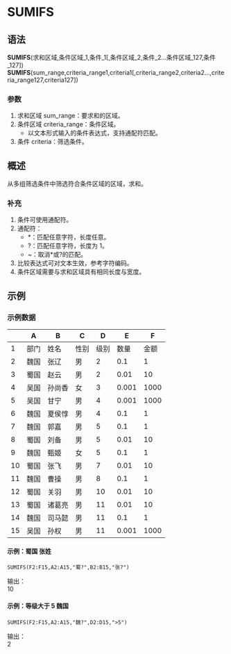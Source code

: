 # SUMIFS

## 语法

**SUMIFS**(求和区域,条件区域\_1,条件\_1[,条件区域_2,条件_2...条件区域_127,条件_127])  
**SUMIFS**(sum_range,criteria_range1,criteria1[,criteria_range2,criteria2...,criteria_range127,criteria127])

### 参数

1. 求和区域 sum_range：要求和的区域。
2. 条件区域 criteria_range：条件区域。
    - 以文本形式输入的条件表达式，支持通配符匹配。
3. 条件 criteria：筛选条件。

## 概述

从多组筛选条件中筛选符合条件区域的区域，求和。

### 补充

1. 条件可使用通配符。
2. 通配符：
    - \*：匹配任意字符，长度任意。
    - ?：匹配任意字符，长度为 1。
    - ~：取消\*或?的匹配。
3. 比较表达式可对文本生效，参考字符编码。
4. 条件区域需要与求和区域具有相同长度与宽度。

## 示例

### 示例数据

|     | A    | B      | C    | D    | E     | F    |
| --- | ---- | ------ | ---- | ---- | ----- | ---- |
| 1   | 部门 | 姓名   | 性别 | 级别 | 数量  | 金额 |
| 2   | 魏国 | 张辽   | 男   | 2    | 0.1   | 1    |
| 3   | 蜀国 | 赵云   | 男   | 2    | 0.01  | 10   |
| 4   | 吴国 | 孙尚香 | 女   | 3    | 0.001 | 1000 |
| 5   | 吴国 | 甘宁   | 男   | 4    | 0.001 | 1000 |
| 6   | 魏国 | 夏侯惇 | 男   | 4    | 0.1   | 1    |
| 7   | 魏国 | 郭嘉   | 男   | 5    | 0.1   | 1    |
| 8   | 蜀国 | 刘备   | 男   | 5    | 0.01  | 10   |
| 9   | 魏国 | 甄姬   | 女   | 5    | 0.1   | 1    |
| 10  | 蜀国 | 张飞   | 男   | 7    | 0.01  | 10   |
| 11  | 魏国 | 曹操   | 男   | 8    | 0.1   | 1    |
| 12  | 蜀国 | 关羽   | 男   | 10   | 0.01  | 10   |
| 13  | 蜀国 | 诸葛亮 | 男   | 11   | 0.01  | 10   |
| 14  | 魏国 | 司马懿 | 男   | 11   | 0.1   | 1    |
| 15  | 吴国 | 孙权   | 男   | 11   | 0.001 | 1000 |

#### 示例：蜀国 张姓

```excel
SUMIFS(F2:F15,A2:A15,"蜀?",B2:B15,"张?")
```

输出：  
10

#### 示例：等级大于 5 魏国

```excel
SUMIFS(F2:F15,A2:A15,"魏?",D2:D15,">5")
```

输出：  
2
